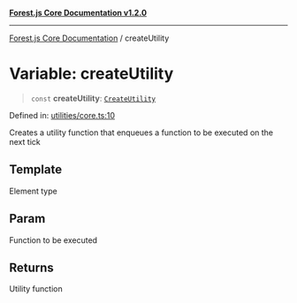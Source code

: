 [**Forest.js Core Documentation v1.2.0**](../README.md)

***

[Forest.js Core Documentation](../README.md) / createUtility

# Variable: createUtility

> `const` **createUtility**: [`CreateUtility`](../type-aliases/CreateUtility.md)

Defined in: [utilities/core.ts:10](https://github.com/GrangbelrLurain/forest-js/blob/3b9f0f1236af55b74c90cc45f6935444ec94c11b/packages/core/src/utilities/core.ts#L10)

Creates a utility function that enqueues a function to be executed on the next tick

## Template

Element type

## Param

Function to be executed

## Returns

Utility function
